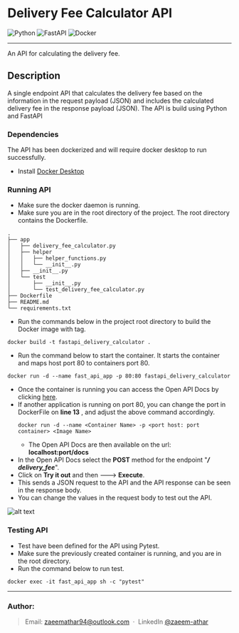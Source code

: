 # Delivery Fee Calculator API
![Python](https://img.shields.io/badge/python-3670A0?style=for-the-badge&logo=python&logoColor=ffdd54)
![FastAPI](https://img.shields.io/badge/FastAPI-005571?style=for-the-badge&logo=fastapi)
![Docker](https://img.shields.io/badge/docker-%230db7ed.svg?style=for-the-badge&logo=docker&logoColor=white)
***
An API for calculating the delivery fee.

## Description

A single endpoint API that calculates the delivery fee based on the information in the request payload (JSON) 
and includes the calculated delivery fee in the response payload (JSON). The API is build using Python and FastAPI


### Dependencies
The API has been dockerized and will require docker desktop to run successfully.
* Install [Docker Desktop](https://www.docker.com/products/docker-desktop/)


### Running API
* Make sure the docker daemon is running.
* Make sure you are in the root directory of the project. The root directory contains the Dockerfile.
```
.
├── app
│   ├── delivery_fee_calculator.py
│   ├── helper
│   │   ├── helper_functions.py
│   │   └── __init__.py
│   ├── __init__.py
│   └── test
│       ├── __init__.py
│       └── test_delivery_fee_calculator.py
├── Dockerfile
├── README.md
└── requirements.txt

```

* Run the commands below in the project root directory to build the Docker image with tag.

```
docker build -t fastapi_delivery_calculator .
```

* Run the command below to start the container. It starts the container and maps host port 80 to containers port 80.

```
docker run -d --name fast_api_app -p 80:80 fastapi_delivery_calculator
```
* Once the container is running you can access the Open API Docs by clicking [here](http://127.0.0.1:80/docs).
* If another application is running on port 80, you can change the port in DockerFile on **line 13** ,
and adjust the above command accordingly.
    ```
    docker run -d --name <Container Name> -p <port host: port container> <Image Name>
  ```
    * The Open API Docs are then available on the url: **localhost:port/docs**
* In the Open API Docs select the **POST** method for the endpoint "**_/ delivery_fee_**".
* Click on **Try it out** and then ---> **Execute**. 
* This sends a JSON request to the API and the API response can be seen in the response body.
* You can change the values in the request body to test out the API.

![alt text](img/fastapi_app.png)

### Testing API
* Test have been defined for the API using Pytest.
* Make sure the previously created container is running, and you are in the root directory. 
* Run the command below to run test.
```
docker exec -it fast_api_app sh -c "pytest" 
```

***

### Author:
> Email: [zaeemathar94@outlook.com](mailto:zaeemathar94@outlook.com) &nbsp;&middot;&nbsp;
> LinkedIn [@zaeem-athar](https://www.linkedin.com/in/zaeem-athar/)





